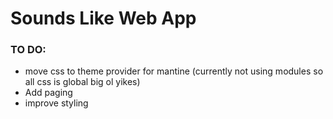 # Sounds Like Web App

### TO DO:

* move css to theme provider for mantine (currently not using modules so all css is global big ol yikes)
* Add paging
* improve styling
